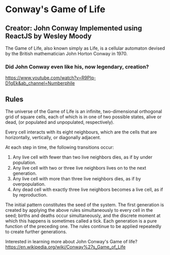 # Conway's Game of Life
## Creator: John Conway Implemented using ReactJS by Wesley Moody
The Game of Life, also known simply as Life, is a cellular automaton devised by the British mathematician John Horton Conway in 1970.

### Did John Conway even like his, now legendary, creation?
https://www.youtube.com/watch?v=R9Plq-D1gEk&ab_channel=Numberphile

## Rules

The universe of the Game of Life is an infinite, two-dimensional orthogonal grid of square cells, each of which is in one of two possible states, alive or dead, (or populated and unpopulated, respectively).

Every cell interacts with its eight neighbours, which are the cells that are horizontally, vertically, or diagonally adjacent.

At each step in time, the following transitions occur:

  1.  Any live cell with fewer than two live neighbors dies, as if by under population.
  2.  Any live cell with two or three live neighbors lives on to the next generation.
  3.  Any live cell with more than three live neighbors dies, as if by overpopulation.
  4.  Any dead cell with exactly three live neighbors becomes a live cell, as if by reproduction.
 
The initial pattern constitutes the seed of the system. The first generation is created by applying the above rules simultaneously to every cell in the seed; births and deaths occur simultaneously, and the discrete moment at which this happens is sometimes called a tick. Each generation is a pure function of the preceding one. The rules continue to be applied repeatedly to create further generations.

Interested in learning more about John Conway's Game of life?
https://en.wikipedia.org/wiki/Conway%27s_Game_of_Life

